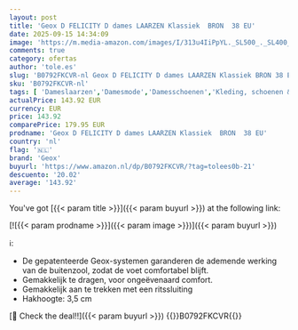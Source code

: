```yaml
---
layout: post
title: 'Geox D FELICITY D dames LAARZEN Klassiek  BRON  38 EU'
date: 2025-09-15 14:34:09
image: 'https://m.media-amazon.com/images/I/313u4IiPpYL._SL500_._SL400_.jpg'
comments: true
category: ofertas
author: 'tole.es'
slug: 'B0792FKCVR-nl Geox D FELICITY D dames LAARZEN Klassiek BRON 38 EU'
sku: 'B0792FKCVR-nl'
tags: [ 'Dameslaarzen','Damesmode','Damesschoenen','Kleding, schoenen & sieraden','Kleding, schoenen en sieraden','geox','🇳🇱', ]
actualPrice: 143.92 EUR
currency: EUR
price: 143.92
comparePrice: 179.95 EUR
prodname: 'Geox D FELICITY D dames LAARZEN Klassiek  BRON  38 EU'
country: 'nl'
flag: '🇳🇱'
brand: 'Geox'
buyurl: 'https://www.amazon.nl/dp/B0792FKCVR/?tag=tolees0b-21'
descuento: '20.02'
average: '143.92'
---
```


You've got [{{< param title >}}]({{< param buyurl >}}) at the following link:

[![{{< param prodname >}}]({{< param image >}})]({{< param buyurl >}})

ℹ️:

- De gepatenteerde Geox-systemen garanderen de ademende werking van de buitenzool, zodat de voet comfortabel blijft.
- Gemakkelijk te dragen, voor ongeëvenaard comfort.
- Gemakkelijk aan te trekken met een ritssluiting
- Hakhoogte: 3,5 cm

[🛒 Check the deal!!]({{< param buyurl >}})
{{<world>}}B0792FKCVR{{</world>}}
